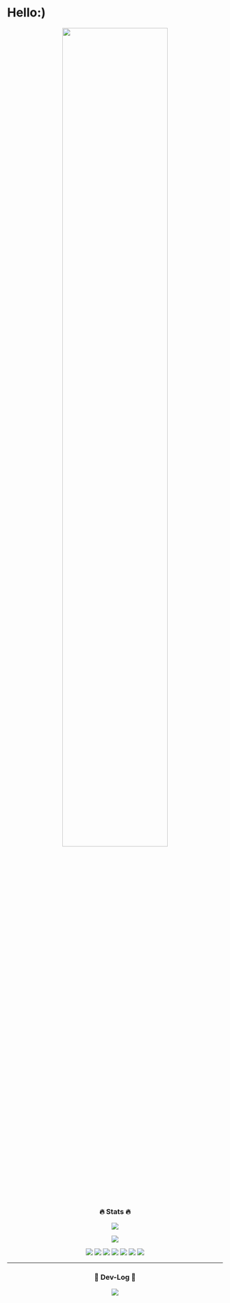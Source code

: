 # Hello:)

<div align='center'>

 
<img src="https://sf.ezoiccdn.com/ezoimgfmt/www.schemecolor.com/wp-content/uploads/depths-of-water-color-palette.png?ezimgfmt=rs:800x420/rscb1/ng:webp/ngcb1" alt="" width="70%">

<h3 align="center">🔥 Stats 🔥</h3>
<p align="center">
  <a href="https://github.com/blubincod">
    <img align="center" src="https://github-readme-stats.vercel.app/api/top-langs/?username=blubincod&hide=jupyter%20notebook,css&layout=compact&show_icons=true&show_owner=blubincod&hide_title=true&theme=gotham" />
  </a>
</p>
 
<p align="center">
  <a href="https://github.com/blubincod">
    <img align="center" src="https://github-readme-stats.vercel.app/api?username=blubincod&hide=total%20issues,total%20prs&hide_title=true&show_icons=trueinclude_all_commits=true&theme=gotham" />
  </a>
</p>

<img src="https://img.shields.io/badge/Typescript-FCC624?style=flat-round&logo=Typescript&logoColor=black"/>
  
<img src="https://img.shields.io/badge/Java%20Script-F7DF1E?style=flat-round&logo=Javascript&logoColor=black"/>

<img src="https://img.shields.io/badge/Python-FFD43B?style=for-the-badge&logo=python&logoColor=blue"/>

<img src="https://img.shields.io/badge/JavaScript-323330?style=for-the-badge&logo=javascript&logoColor=F7DF1E"/>

<img src="https://img.shields.io/badge/Python-FFD43B?style=for-the-badge&logo=python&logoColor=blue"/>

<img src="https://img.shields.io/badge/Spring_Security-6DB33F?style=for-the-badge&logo=Spring-Security&logoColor=white"/>

<img src="https://img.shields.io/badge/GitHub-100000?style=for-the-badge&logo=github&logoColor=white"/>

<hr>
 
### 🚀 Dev-Log 🚀
 
<a href="https://jypit.github.io/"><img src="https://img.shields.io/badge/GitBlog-32345e?style=flat-round&logo=Github&logoColor=#32345e"/>
</div>
